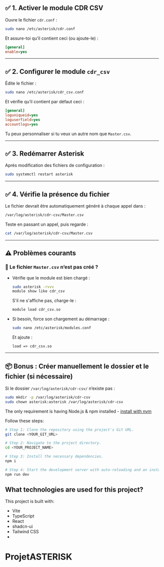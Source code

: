 ## ✅ 1. Activer le module CDR CSV

Ouvre le fichier `cdr.conf` :

```bash
sudo nano /etc/asterisk/cdr.conf
```

Et assure-toi qu’il contient ceci (ou ajoute-le) :

```ini
[general]
enable=yes
```

---

## ✅ 2. Configurer le module `cdr_csv`

Édite le fichier :

```bash
sudo nano /etc/asterisk/cdr_csv.conf
```

Et vérifie qu’il contient par défaut ceci :

```ini
[general]
loguniqueid=yes
loguserfield=yes
accountlogs=yes
```

Tu peux personnaliser si tu veux un autre nom que `Master.csv`.

---

## ✅ 3. Redémarrer Asterisk

Après modification des fichiers de configuration :

```bash
sudo systemctl restart asterisk
```

---

## ✅ 4. Vérifie la présence du fichier

Le fichier devrait être automatiquement généré à chaque appel dans :

```bash
/var/log/asterisk/cdr-csv/Master.csv
```

Teste en passant un appel, puis regarde :

```bash
cat /var/log/asterisk/cdr-csv/Master.csv
```

---

## ⚠️ Problèmes courants

### 🛑 Le fichier `Master.csv` n’est pas créé ?

* Vérifie que le module est bien chargé :

  ```bash
  sudo asterisk -rvvv
  module show like cdr_csv
  ```

  S'il ne s'affiche pas, charge-le :

  ```bash
  module load cdr_csv.so
  ```

* Si besoin, force son chargement au démarrage :

  ```bash
  sudo nano /etc/asterisk/modules.conf
  ```

  Et ajoute :

  ```
  load => cdr_csv.so
  ```

---

## 📦 Bonus : Créer manuellement le dossier et le fichier (si nécessaire)

Si le dossier `/var/log/asterisk/cdr-csv/` n’existe pas :

```bash
sudo mkdir -p /var/log/asterisk/cdr-csv
sudo chown asterisk:asterisk /var/log/asterisk/cdr-csv
```

The only requirement is having Node.js & npm installed - [install with nvm](https://github.com/nvm-sh/nvm#installing-and-updating)

Follow these steps:

```sh
# Step 1: Clone the repository using the project's Git URL.
git clone <YOUR_GIT_URL>

# Step 2: Navigate to the project directory.
cd <YOUR_PROJECT_NAME>

# Step 3: Install the necessary dependencies.
npm i

# Step 4: Start the development server with auto-reloading and an instant preview.
npm run dev
```

## What technologies are used for this project?

This project is built with:

- Vite
- TypeScript
- React
- shadcn-ui
- Tailwind CSS
- 
# ProjetASTERISK
